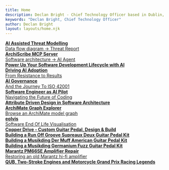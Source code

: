 ```yaml
---
title: Home
description: Declan Bright - Chief Technology Officer based in Dublin, Ireland.
keywords: "Declan Bright, Chief Technology Officer"
author: Declan Bright
layout: layouts/home.njk
---
```


<div class="card">
    <a href="/software/ai-assisted-threat-modelling/">
        <div class="card-header">
            <div class="card-header-image" style="background-image:url('/content-software/images/ai-assisted-threat-modelling.webp');background-size:100%;"></div>
        </div>
        <div class="card-body">
            <strong>AI Assisted Threat Modelling</strong>
            <br />Data flow diagram &rarr; Threat Report
        </div>
    </a>
</div>
<div class="card">
    <a href="/software/archiscribe-mcp-server/">
        <div class="card-header">
            <div class="card-header-image" style="background-image:url('/content-software/images/archiscribe.webp');background-size:100%;"></div>
        </div>
        <div class="card-body">
            <strong>ArchiScribe MCP Server</strong>
            <br />Software architecture &rarr; AI Agent
        </div>
    </a>
</div>
<div class="card">
    <a href="/software/power-up-your-sdlc-with-ai/">
        <div class="card-header">
            <div class="card-header-image" style="background-image:url('/content-software/images/ai-sdlc.webp');background-size:100%;"></div>
        </div>
        <div class="card-body">
            <strong>Power Up Your Software Development Lifecycle with AI</strong>
        </div>
    </a>
</div>
<div class="card">
    <a href="/software/driving-ai-adoption-from-resistance-to-results/">
        <div class="card-header">
            <div class="card-header-image" style="background-image:url('/content-software/images/driving-ai-adoption.webp');background-size:100%;"></div>
        </div>
        <div class="card-body">
            <strong>Driving AI Adoption</strong>
            <br />From Resistance to Results
        </div>
    </a>
</div>
<div class="card">
    <a href="/software/ai-governance-and-the-journey-to-ISO-42001/">
        <div class="card-header">
            <div class="card-header-image" style="background-image:url('/content-software/images/ai-governance.webp');background-size:100%;"></div>
        </div>
        <div class="card-body">
            <strong>AI Governance</strong>
            <br />And the Journey To ISO 42001
        </div>
    </a>
</div>
<div class="card">
    <a href="/software/software-engineer-as-ai-pilot/">
        <div class="card-header">
            <div class="card-header-image" style="background-image:url('/content-software/images/software-engineer-ai-pilot.webp');background-size:100%;"></div>
        </div>
        <div class="card-body">
            <strong>Software Engineer as AI Pilot</strong>
            <br />Navigating the Future of Coding
        </div>
    </a>
</div>
<div class="card">
    <a href="software-architecture-attribute-driven-design">
        <div class="card-header">
            <div class="card-header-image" style="background-image:url('/content-software/images/attribute-driven-design-3.1.png');background-size: 70%;"></div>
        </div>
        <div class="card-body">
            <strong>Attribute Driven Design in Software Architecture</strong>
        </div>
    </a>
</div>
<div class="card">
    <a href="archimate-graph-explorer">
        <div class="card-header">
            <div class="card-header-image" style="background-image:url('/content-software/images/archimate-graph-explorer.webp');background-size:100%;"></div>
        </div>
        <div class="card-body">
            <strong>ArchiMate Graph Explorer</strong>
            <br />Browse an ArchiMate model graph
        </div>
    </a>
</div>
<div class="card">
    <a href="eolvis">
        <div class="card-header">
            <div class="card-header-image" style="background-image:url('/content-software/images/eolvis-screenshot.webp');background-size:100%;"></div>
        </div>
        <div class="card-body">
            <strong>eolvis</strong>
            <br />Software End Of Life Visualisation
        </div>
    </a>
</div>
<div class="card">
    <a href="/electronics/guitar-pedal-copper-drive-design-build">
        <div class="card-header">
            <div class="card-header-image" style="background-image:url('/content-electronics/images/guitar-pedal-copper-drive/guitar-pedal-complete.webp');background-size:100%;"></div>
        </div>
        <div class="card-body">
            <strong>Copper Drive - Custom Guitar Pedal, Design &amp; Build</strong>
        </div>
    </a>
</div>
<div class="card">
    <a href="/box/musikding-runoffgroove-supreaux-deux-guitar-pedal-kit">
        <div class="card-header">
            <div class="card-header-image" style="background-image:url('/content-electronics/images/musikding-runoffgroove-supreaux-deux/guitar-pedal-pcb-assembly-4.webp');background-size:110%;"></div>
        </div>
        <div class="card-body">
            <strong>Building a Run Off Groove Supreaux Deux Guitar Pedal Kit</strong>
        </div>
    </a>
</div>
<div class="card">
    <a href="/box/musikding-der-muff-guitar-pedal-kit">
        <div class="card-header">
            <div class="card-header-image" style="background-image:url('/content-electronics/images/musikding-der-muff-american/guitar-pedal-pcb-assembly-2.webp');background-size:100%;"></div>
        </div>
        <div class="card-body">
            <strong>Building a Musikding Der Muff American Guitar Pedal Kit</strong>
        </div>
    </a>
</div>
<div class="card">
    <a href="/box/musikding-germanium-fuzz-guitar-pedal-kit">
        <div class="card-header">
            <div class="card-header-image" style="background-image:url('/content-electronics/images/musikding-germanium-fuzz/guitar-pedal-assembled.webp');background-size:114%;"></div>
        </div>
        <div class="card-body">
            <strong>Building a Musikding Germanium Fuzz Guitar Pedal Kit</strong>
        </div>
    </a>
</div>	
<div class="card">
    <a href="/box/marantz-pm66se-amplifier-repair">
        <div class="card-header">
            <div class="card-header-image" style="background-image:url('/content-electronics/images/marantz-pm66se/marantz-pm66se-reassembled.webp');background-size:114%;"></div>
        </div>
        <div class="card-body">
            <strong>Marantz PM66SE Amplifier Repair</strong>
            <br />Restoring an old Marantz hi-fi amplifier
        </div>
    </a>
</div>
<div class="card">
    <a href="/box/queens-university-belfast-two-stroke-engines-motorcycle-grand-prix-racing-legends-ray-mccullough-jeremy-mcwilliams">
        <div class="card-header">
            <div class="card-header-image" style="background-image:url('/content-box/images/RayMcCullough.jpg');"></div>
        </div>
        <div class="card-body">
            <strong>QUB, Two-Stroke Engines and Motorcycle Grand Prix Racing Legends</strong>
            <br />
        </div>
    </a>
</div>
